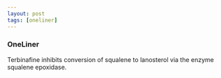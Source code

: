 ```yaml
---
layout: post
tags: [oneliner]
---
```



### OneLiner

Terbinafine inhibits conversion of squalene to lanosterol via the enzyme squalene epoxidase.
